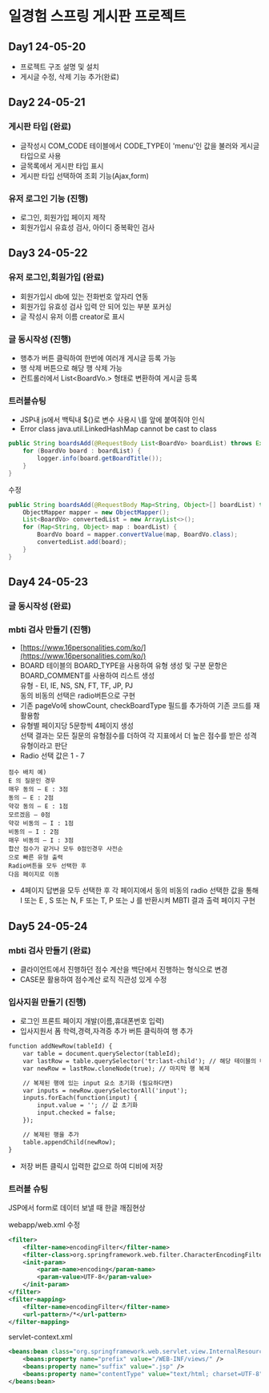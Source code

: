 # 일경험 스프링 게시판 프로젝트 



## Day1 24-05-20
- 프로젝트 구조 설명 및 설치
- 게시글 수정, 삭제 기능 추가(완료)



## Day2 24-05-21

### 게시판 타입 (완료)
- 글작성시 COM_CODE 테이블에서 CODE_TYPE이 'menu'인 값을 불러와 게시글타입으로 사용
- 글목록에서 게시판 타입 표시
- 게시판 타입 선택하여 조회 기능(Ajax,form)

### 유저 로그인 기능 (진행)
- 로그인, 회원가입 페이지 제작
- 회원가입시 유효성 검사, 아이디 중복확인 검사



## Day3 24-05-22

### 유저 로그인,회원가입 (완료)
- 회원가입시 db에 있는 전화번호 앞자리 연동
- 회원가입 유효성 검사 입력 안 되어 있는 부분 포커싱
- 글 작성시 유저 이름 creator로 표시
 
### 글 동시작성 (진행)
- 행추가 버튼 클릭하여 한번에 여러개 게시글 등록 가능
- 행 삭제 버튼으로 해당 행 삭제 가능
- 컨트롤러에서 List<BoardVo.> 형태로 변환하여 게시글 등록

### 트러블슈팅
- JSP내 js에서 백틱내 ${}로 변수 사용시 \를 앞에 붙여줘야 인식  
- Error class java.util.LinkedHashMap cannot be cast to class

```java
public String boardsAdd(@RequestBody List<BoardVo> boardList) throws Exception{
    for (BoardVo board : boardList) {
        logger.info(board.getBoardTitle());
    }
}
```
수정 
```java
public String boardsAdd(@RequestBody Map<String, Object>[] boardList) throws Exception {
    ObjectMapper mapper = new ObjectMapper();
    List<BoardVo> convertedList = new ArrayList<>();
    for (Map<String, Object> map : boardList) {
        BoardVo board = mapper.convertValue(map, BoardVo.class);
        convertedList.add(board);
    }
}
```

## Day4 24-05-23

### 글 동시작성 (완료)

### mbti 검사 만들기 (진행)
- [https://www.16personalities.com/ko/](https://www.16personalities.com/ko/)
- BOARD 테이블의 BOARD_TYPE을 사용하여 유형 생성 및 구분 문항은 BOARD_COMMENT를 사용하여 리스트 생성   
유형 - EI, IE, NS, SN, FT, TF, JP, PJ  
동의 비동의 선택은 radio버튼으로 구현
- 기존 pageVo에 showCount, checkBoardType 필드를 추가하여 기존 코드를 재활용함
- 유형별 페이지당 5문항씩 4페이지 생성  
선택 결과는 모든 질문의 유형점수를 더하여 각 지표에서 더 높은 점수를 받은 성격 유형이라고 판단
- Radio 선택 값은 1 - 7  
```
점수 배치 예)    
E 의 질문인 경우
매우 동의 – E : 3점
동의 – E : 2점
약갂 동의 – E : 1점
모르겠음 – 0점
약갂 비동의 – I : 1점
비동의 – I : 2점
매우 비동의 – I : 3점
합산 점수가 같거나 모두 0점인경우 사전순
으로 빠른 유형 출력
Radio버튼을 모두 선택한 후
다음 페이지로 이동
```
- 4페이지 답변을 모두 선택한 후 각 페이지에서 동의 비동의 radio 선택한 값을 통해 I 또는 E , S 또는 N, F 또는 T, P 또는 J 를 반환시켜 MBTI 결과 출력 페이지 구현

## Day5 24-05-24

### mbti 검사 만들기 (완료)
- 클라이언트에서 진행하던 점수 계산을 백단에서 진행하는 형식으로 변경
- CASE문 활용하여 점수계산 로직 직관성 있게 수정

### 입사지원 만들기 (진행)
- 로그인 프론트 페이지 개발(이름,휴대폰번호 입력)
- 입사지원서 폼 학력,경력,자격증 추가 버튼 클릭하여 행 추가 
```jsp
function addNewRow(tableId) {
    var table = document.querySelector(tableId);
    var lastRow = table.querySelector('tr:last-child'); // 해당 테이블의 마지막 행 선택
    var newRow = lastRow.cloneNode(true); // 마지막 행 복제

    // 복제된 행에 있는 input 요소 초기화 (필요하다면)
    var inputs = newRow.querySelectorAll('input');
    inputs.forEach(function(input) {
        input.value = ''; // 값 초기화
        input.checked = false;
    });

    // 복제된 행을 추가
    table.appendChild(newRow);
}
```        
- 저장 버튼 클릭시 입력한 값으로 하여 디비에 저장

### 트러블 슈팅
JSP에서 form로 데이터 보낼 때 한글 깨짐현상  

webapp/web.xml 수정 
```xml
<filter>
    <filter-name>encodingFilter</filter-name>
    <filter-class>org.springframework.web.filter.CharacterEncodingFilter</filter-class>
    <init-param>
        <param-name>encoding</param-name>	
        <param-value>UTF-8</param-value>
    </init-param>
</filter>	
<filter-mapping>	
    <filter-name>encodingFilter</filter-name>	
    <url-pattern>/*</url-pattern>
</filter-mapping>
```
servlet-context.xml
```xml
<beans:bean class="org.springframework.web.servlet.view.InternalResourceViewResolver">		   
    <beans:property name="prefix" value="/WEB-INF/views/" />	
	<beans:property name="suffix" value=".jsp" />
    <beans:property name="contentType" value="text/html; charset=UTF-8"/>	<!-- 한글 utf-8 -->	
</beans:bean>
```